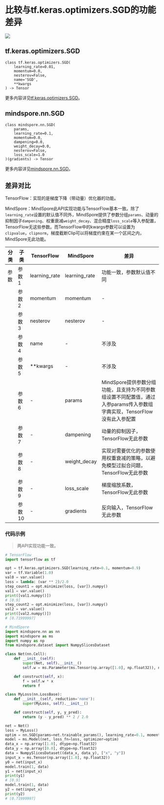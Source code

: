 # 比较与tf.keras.optimizers.SGD的功能差异

<a href="https://gitee.com/mindspore/docs/blob/r2.0.0-alpha/docs/mindspore/source_zh_cn/note/api_mapping/tensorflow_diff/SGD.md" target="_blank"><img src="https://mindspore-website.obs.cn-north-4.myhuaweicloud.com/website-images/master/resource/_static/logo_source.png"></a>

## tf.keras.optimizers.SGD

```text
class tf.keras.optimizers.SGD(
    learning_rate=0.01,
    momentum=0.0,
    nesterov=False,
    name='SGD',
    **kwargs
) -> Tensor
```

更多内容详见[tf.keras.optimizers.SGD](https://tensorflow.google.cn/versions/r2.6/api_docs/python/tf/keras/optimizers/SGD)。

## mindspore.nn.SGD

```text
class mindspore.nn.SGD(
    params,
    learning_rate=0.1,
    momentum=0.0,
    dampening=0.0,
    weight_decay=0.0,
    nesterov=False,
    loss_scale=1.0
)(gradients) -> Tensor
```

更多内容详见[mindspore.nn.SGD](https://www.mindspore.cn/docs/zh-CN/r2.0.0-alpha/api_python/nn/mindspore.nn.SGD.html)。

## 差异对比

TensorFlow：实现的是梯度下降（带动量）优化器的功能。

MindSpore：MindSpore此API实现功能与TensorFlow基本一致。除了`learning_rate`设置的默认值不同外，MindSpore提供了参数分组`params`、动量的抑制因子`dampening`、权重衰减`weight_decay`、混合精度`loss_scale`等入参配置，TensorFlow无这些参数。而TensorFlow中的kwargs参数可以设置为`clipvalue`，`clipnorm`，梯度截断Clip可以将梯度约束在某一个区间之内，MindSpore无此功能。

| 分类 | 子类 |TensorFlow | MindSpore | 差异 |
| --- | --- | --- | --- |---|
|参数 | 参数1 | learning_rate | learning_rate |功能一致，参数默认值不同 |
| | 参数2 | momentum | momentum |- |
| | 参数3 | nesterov | nesterov |- |
| | 参数4 | name | - |不涉及 |
| | 参数5 | **kwargs | - | 不涉及 |
| | 参数6 | - | params |MindSpore提供参数分组功能，且支持为不同参数组设置不同配置值，通过入参params传入参数组字典实现，TensorFlow没有此入参配置 |
| | 参数7 | - | dampening |动量的抑制因子，TensorFlow无此参数 |
| | 参数8 | - | weight_decay |实现对需要优化的参数使用权重衰减的策略，以避免模型过拟合问题，TensorFlow无此参数 |
| | 参数9 | - | loss_scale |梯度缩放系数，TensorFlow无此参数 |
| | 参数10 | - | gradients  |反向输入，TensorFlow无此参数 |

### 代码示例

> 两API实现功能一致。

```python
# TensorFlow
import tensorflow as tf

opt = tf.keras.optimizers.SGD(learning_rate=0.1, momentum=0.9)
var = tf.Variable(1.0)
val0 = var.value()
loss = lambda: (var ** 2)/2.0
step_count1 = opt.minimize(loss, [var]).numpy()
val1 = var.value()
print([val1.numpy()])
# [0.9]
step_count2 = opt.minimize(loss, [var]).numpy()
val2 = var.value()
print([val2.numpy()])
# [0.71999997]

# MindSpore
import mindspore.nn as nn
import mindspore as ms
import numpy as np
from mindspore.dataset import NumpySlicesDataset

class Net(nn.Cell):
    def __init__(self):
        super(Net, self).__init__()
        self.w = ms.Parameter(ms.Tensor(np.array([1.0], np.float32)), name='w')

    def construct(self, x):
        f = self.w * x
        return f

class MyLoss(nn.LossBase):
    def __init__(self, reduction='none'):
        super(MyLoss, self).__init__()

    def construct(self, y, y_pred):
        return (y - y_pred) ** 2 / 2.0

net = Net()
loss = MyLoss()
optim = nn.SGD(params=net.trainable_params(), learning_rate=0.1, momentum=0.9)
model = ms.Model(net, loss_fn=loss, optimizer=optim)
data_x = np.array([1.0], dtype=np.float32)
data_y = np.array([0.0], dtype=np.float32)
data = NumpySlicesDataset((data_x, data_y), ["x", "y"])
input_x = ms.Tensor(np.array([1.0], np.float32))
y0 = net(input_x)
model.train(1, data)
y1 = net(input_x)
print(y1)
# [0.9]
model.train(1, data)
y2 = net(input_x)
print(y2)
# [0.71999997]
```
